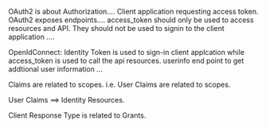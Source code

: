 OAuth2 is about Authorization.... Client application requesting access token.
OAuth2 exposes endpoints.... 
access_token should only be used to access resources and API. They should not be used to signin to the client application .... 


OpenIdConnect: 
Identity Token is used to sign-in client applcation while access_token is used to call the api resources.
userinfo end point to get addtional user information ... 






Claims are related to scopes.  i.e. User Claims are related to scopes.


User Claims ==> Identity Resources.

Client Response Type is related to Grants.




